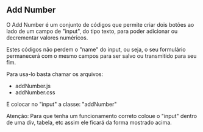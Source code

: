## Add Number

O Add Number é um conjunto de códigos que permite criar dois botões ao lado de um campo de "input", do tipo texto, para poder adicionar ou decrementar valores numéricos.

Estes códigos não perdem o "name" do input, ou seja, o seu formulário permanecerá com o mesmo campos para ser salvo ou transmitido para seu fim.

Para usa-lo basta chamar os arquivos:

- addNumber.js
- addNumber.css

E colocar no "input" a classe: "addNumber"

Atenção: Para que tenha um funcionamento correto coloue o "input" dentro de uma div, tabela, etc assim ele ficará da forma mostrado acima.